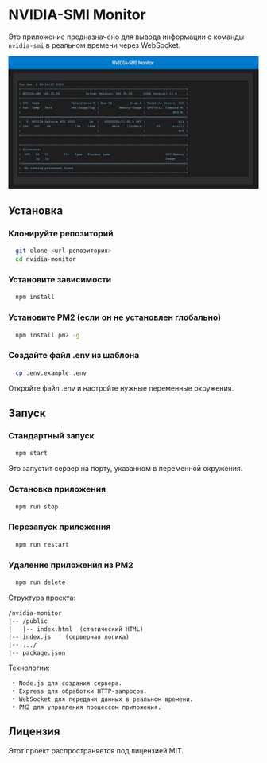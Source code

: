 # NVIDIA-SMI Monitor

Это приложение предназначено для вывода информации с команды `nvidia-smi` в реальном времени через WebSocket.

![Пример](./assets/example.png)

## Установка

### Клонируйте репозиторий

```bash
  git clone <url-репозитория>
  cd nvidia-monitor
```

### Установите зависимости

```bash
  npm install
```

### Установите PM2 (если он не установлен глобально)

```bash
  npm install pm2 -g
```

### Создайте файл .env из шаблона

```bash
  cp .env.example .env
```

Откройте файл .env и настройте нужные переменные окружения.

## Запуск

### Стандартный запуск

```bash
  npm start
```

Это запустит сервер на порту, указанном в переменной окружения.

### Остановка приложения

```bash
  npm run stop
```

### Перезапуск приложения

```bash
  npm run restart
```

### Удаление приложения из PM2

```bash
  npm run delete
```

Структура проекта:

```text
/nvidia-monitor
|-- /public
|   |-- index.html  (статический HTML)
|-- index.js    (серверная логика)
|-- .../
|-- package.json
```

Технологии:

```text
 • Node.js для создания сервера.
 • Express для обработки HTTP-запросов.
 • WebSocket для передачи данных в реальном времени.
 • PM2 для управления процессом приложения.
```

## Лицензия

Этот проект распространяется под лицензией MIT.
